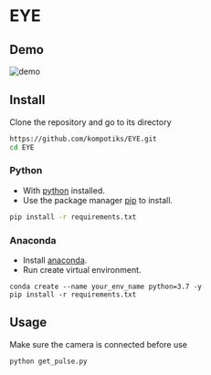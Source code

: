 # EYE
## Demo
![demo](doc/demo.gif)


## Install
Сlone the repository and go to its directory
```bash
https://github.com/kompotiks/EYE.git
cd EYE
```

### Python
* With [python](https://www.python.org/) installed.
* Use the package manager [pip](https://pip.pypa.io/en/stable/) to install.

```bash
pip install -r requirements.txt
```
### Anaconda
* Install [anaconda](https://www.anaconda.com/).
* Run create virtual environment.

```shell
conda create --name your_env_name python=3.7 -y
pip install -r requirements.txt
```

## Usage

Make sure the camera is connected before use

```shell
python get_pulse.py
```
